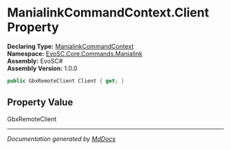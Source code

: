 ﻿<!--  
  <auto-generated>   
    The contents of this file were generated by a tool.  
    Changes to this file may be list if the file is regenerated  
  </auto-generated>   
-->

# ManialinkCommandContext.Client Property

**Declaring Type:** [ManialinkCommandContext](../index.md)  
**Namespace:** [EvoSC.Core.Commands.Manialink](../../index.md)  
**Assembly:** EvoSC\#  
**Assembly Version:** 1.0.0

```csharp
public GbxRemoteClient Client { get; }
```

## Property Value

GbxRemoteClient

___

*Documentation generated by [MdDocs](https://github.com/ap0llo/mddocs)*
